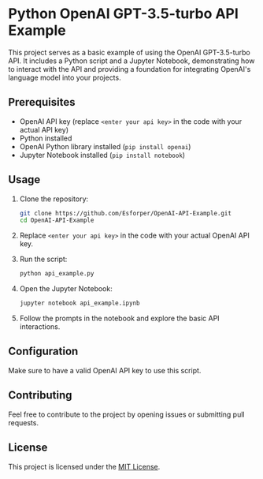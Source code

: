 # Python OpenAI GPT-3.5-turbo API Example

This project serves as a basic example of using the OpenAI GPT-3.5-turbo API. It includes a Python script and a Jupyter Notebook, demonstrating how to interact with the API and providing a foundation for integrating OpenAI's language model into your projects.

## Prerequisites

- OpenAI API key (replace `<enter your api key>` in the code with your actual API key)
- Python installed
- OpenAI Python library installed (`pip install openai`)
- Jupyter Notebook installed (`pip install notebook`)

## Usage

1. Clone the repository:

    ```bash
    git clone https://github.com/Esforper/OpenAI-API-Example.git
    cd OpenAI-API-Example
    ```

2. Replace `<enter your api key>` in the code with your actual OpenAI API key.

3. Run the script:

    ```bash
    python api_example.py
    ```

4. Open the Jupyter Notebook:

    ```bash
    jupyter notebook api_example.ipynb
    ```

5. Follow the prompts in the notebook and explore the basic API interactions.

## Configuration

Make sure to have a valid OpenAI API key to use this script.

## Contributing

Feel free to contribute to the project by opening issues or submitting pull requests.

## License

This project is licensed under the [MIT License](LICENSE).
